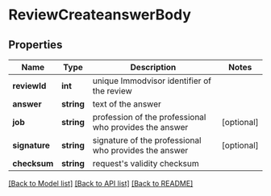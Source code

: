 # ReviewCreateanswerBody

## Properties
Name | Type | Description | Notes
------------ | ------------- | ------------- | -------------
**reviewId** | **int** | unique Immodvisor identifier of the review | 
**answer** | **string** | text of the answer | 
**job** | **string** | profession of the professional who provides the answer | [optional] 
**signature** | **string** | signature of the professional who provides the answer | [optional] 
**checksum** | **string** | request&#x27;s validity checksum | 

[[Back to Model list]](../../README.md#documentation-for-models) [[Back to API list]](../../README.md#documentation-for-api-endpoints) [[Back to README]](../../README.md)

